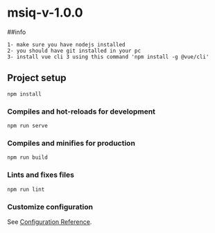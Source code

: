 # msiq-v-1.0.0

##info
```
1- make sure you have nodejs installed
2- you should have git installed in your pc 
3- install vue cli 3 using this command 'npm install -g @vue/cli'
```

## Project setup
```
npm install
```

### Compiles and hot-reloads for development
```
npm run serve
```

### Compiles and minifies for production
```
npm run build
```

### Lints and fixes files
```
npm run lint
```

### Customize configuration
See [Configuration Reference](https://cli.vuejs.org/config/).
